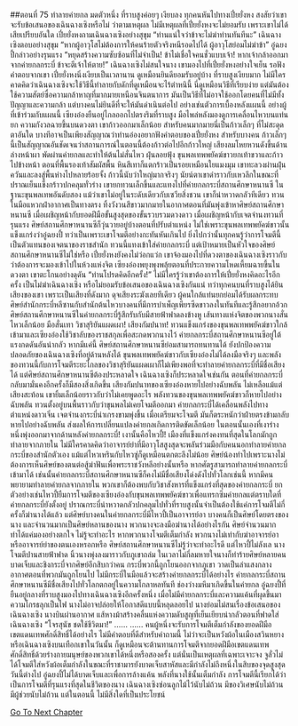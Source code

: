 ##ตอนที่ 75 ทำลายค่ายกล มดตัวหนึ่ง
ที่ราบสูงค่อยๆ เงียบลง ทุกคนหันไปทางเปี๋ยยั่งหง สงสัยว่าเขาจะรับข้อเสนอของเฉินฉางเซิงหรือไม่
ว่าตามเหตุผล ไม่มีเหตุผลที่เปี๋ยยั่งหงจะไม่ยอมรับ เพราะเขาไม่ได้เสียเปรียบอันใด
เปี๋ยยั่งหงถามเฉินฉางเซิงอย่างสุขุม “ท่านแน่ใจว่าข้าจะไม่ฆ่าท่านทันทีนะ”
เฉินฉางเซิงตอบอย่างสุขุม “หากผู้อาวุโสไม่ต้องการให้คนร้ายตัวจริงหนีรอดไปได้ ผู้อาวุโสย่อมไม่ฆ่าข้า”
อู๋ฉยงปี้กล่าวอย่างรุนแรง “หยุดสร้างความซับซ้อนที่ไม่จำเป็น! ข้าไม่เชื่อใจคนชั่วแบบเจ้า! หากเจ้ากล้าออกมาจากค่ายกลกระบี่ ข้าจะตีเจ้าให้ตาย!”
เฉินฉางเซิงไม่สนใจนาง เขามองไปที่เปี๋ยยั่งหงอย่างใจเย็น รอฟังคำตอบจากเขา
เปี๋ยยั่งหงนิ่งเงียบเป็นเวลานาน ดูเหมือนยินดียอมรับอยู่บ้าง
ที่ราบสูงเงียบมาก ไม่มีใครคาดคิดว่าเฉินฉางเซิงจะใช้วิธีนี้ทำลายกับดักที่ดูเหมือนจะไร้ตำหนินี้
นี่ดูเหมือนวิธีที่เรียบง่าย แต่มันต้องใช้ความสัตย์ซื่อความกล้าหาญที่มากมายเหนือนจินตนาการ มันเป็นวิธีที่ไม่อาจใช้ออกโดยคนที่ไม่มีทั้งปัญญาและความกล้า
แต่บางคนไม่ยินดีที่จะให้มันดำเนินต่อไป
อย่างเช่นตัวการเบื้องหลังแผนนี้ อย่างผู้ที่เข้าร่วมกับแผนนี้
เซียงอ๋องยืนอยู่ไกลออกไปตรงริมที่ราบสูง มือไพล่หลังมองดูการเคลื่อนไหวบนแท่นยก ความกังวลฉายขึ้นบนดวงตา เขาก้าวออกมาเล็กน้อย
สำหรับคนมากมายนี่เป็นก้าวเล็กๆ ที่ไม่สะดุดตาอันใด บางทีอาจเป็นเพียงสัญญาณว่าท่านอ๋องอยากฟังคำตอบของเปี๋ยยั่งหง
สำหรับบางคน ก้าวเล็กๆ นี้เป็นสัญญาณอันชัดเจนว่าสถานการณ์ในตอนนี้ต้องก้าวต่อไปอีกก้าวใหญ่
เสียงลมโหยหวนดังขึ้นด้านล่างหน้าผา พัดผ่านค่ายกลและทำให้ต้นไม่สั่นไหว ฝุ่นลอยฟุ้ง
ขุนพลเทพพยัคฆ์ขาวยกเท้าขวาและก้าวไปข้างหน้า ตอนที่พื้นรองเท้าสัมผัสพื้น หินสีเทาก็แตกร้าวเป็นรอยเหมือนใยแมงมุม
เขาทะลวงผ่านฝุ่นควันและลงสู่พื้นห่างไปหลายร้อยจั้ง
ก้าวนี้นับว่าใหญ่มากจริงๆ
นัยน์ตาเขาดำราวกับเหวลึกในขณะที่ปราณเย็นแข็งกร้าวปกคลุมทั่วร่าง เขายกทวนเล็กขึ้นและแทงไปที่ค่ายกลกระบี่สถานศึกษาหนานซี
ในฐานะขุนพลเทพอันดับสอง แม้ว่าเขาไม่อยู่ในระดับเดียวกับเซวียสิ่งชวน เขาก็น่าหวาดกลัวทีเดียว
ทวนในมือแหวกฝ่าอากาศเป็นทางตรง ทิ้งวังวนสีขาวมากมายในอากาศตอนที่มันพุ่งเข้าหาศิษย์สถานศึกษาหนานซี
เมื่อเผชิญหน้ากับยอดฝีมือขั้นสูงสุดของขั้นรวบรวมดวงดาว เมื่อเผชิญหน้ากับเจตจำนงทวนที่รุนแรง ศิษย์สถานศึกษาหนานซีก็วุ่นวายอยู่บ้างตอนที่ปรับตำแหน่ง
ไม่ใช่เพราะขุนพลเทพพยัคฆ์ขาวนั้นแข็งแกร่งว่าอู๋ฉยงปี้ ทว่าเป็นเพราะเขาโจมตีอย่างกะทันหันเกินไป ยิ่งไปกว่านั้นทุกคนรู้ว่าการโจมตีนี้เป็นตัวแทนของเจตนาของราชสำนัก ทวนนี้แทงเข้าใส่ค่ายกลกระบี่ แต่เป้าหมายเป็นหัวใจของศิษย์สถานศึกษาหนานซีไม่ใช่หรือ
เปี๋ยยั่งหงยังคงไม่ว่อกแว่ก เขาจ้องมองไปที่ดวงตาของเฉินฉางเซิงราวกับว่าต้องการจะมองเข้าไปในห้วงแห่งจิต
เซียงอ๋องพยุงพุงพลุ้ยตอนที่ประกายความโหดเหี้ยมฉายขึ้นในดวงตา เขาตะโกนอย่างดุดัน “ท่านโปรดคิดอีกครั้ง!”
ไม่มีใครรู้ว่าเขาต้องการให้เปี๋ยยั่งหงคิดอะไรอีกครั้ง เป็นไม่ฆ่าเฉินฉางเซิง หรือไม่ยอมรับข้อเสนอของเฉินฉางเซิงกันแน่
ทว่าทุกคนบนที่ราบสูงได้ยินเสียงของเขา เพราะเป็นเสียงที่ดังมาก ดุจเสียงระฆังเลยทีเดียว
ผู้คนใกล้แท่นยกย่อมได้รับผลกระทบ ศิษย์สำนักกระบี่หลีซานกับสำนักต้นไหวบางคนที่มีการบำเพ็ญเพียรซีดขาวลงในทันทีและรู้สึกอยากอ้วก ศิษย์สถานศึกษาหนานซีในค่ายกลกระบี่รู้สึกรับกับมีสายฟ้าฟาดลงข้างหู เส้นทางแห่งจิตของพวกนางสั่นไหวเล็กน้อย มือสั่นเทา
วิชาสุริยันแผดเผา! เสียงกัมปนาท!
ทวนแข็งแกร่งของขุนพลเทพพยัคฆ์ขาวใกล้เข้ามาและเซียงอ๋องใช้วิชาลับของราชสกุลเพื่อสะกดพวกนางไว้ ค่ายกลกระบี่สถานศึกษาหนานซีอยู่ใต้แรงกดดันอันน่ากลัว
หากมีแค่นี้ ศิษย์สถานศึกษาหนานซีย่อมสามารถทนทานได้ ยังปกป้องความปลอดภัยของเฉินฉางเซิงที่อยู่ด้านหลังได้ ขุนพลเทพพยัคฆ์ขาวกับเซียงอ๋องไม่ได้ลงมือจริงๆ และพลังของทวนนี้กับการโจมตีระยะไกลของวิชาสุริยันแผดเผาก็ไม่เพียงพอที่จะทำลายค่ายกลกระบี่ที่มีชื่อเสียงได้
แต่ศิษย์สถานศึกษาหนานซีต้องประหลาดใจ เฉินฉางเซิงก็ประหลาดใจเช่นกัน ตอนที่ค่ายกลกระบี่กลับมามั่นคงอีกครั้งก็มีสองสิ่งเกิดขึ้น
เสียงกัมปนาทของเซียงอ๋องหายไปอย่างฉับพลัน ไม่เหลือแม้แต่เสียงสะท้อน เขายิ้มเล็กน้อยราวกับว่าไม่เคยพูดอะไร
พลังทวนของขุนพลเทพพยัคฆ์ขาวก็หายไปอย่างฉับพลัน ทวนตั้งอยู่บนพื้นราวกับว่าขุนพลไม่เคยโจมตีออกมา
ค่ายกลกระบี่ได้เคลื่อนพลังไปทางตำแหน่งดาวเจิ่น เจตจำนงกระบี่น่าเกรงขามพุ่งขึ้น เมื่อเตรียมจะโจมตี มันก็ตระหนักว่าฝ่ายตรงข้ามกลับหายไปอย่างฉับพลัน ส่งผลให้การเปลี่ยนแปลงค่ายกลเกิดการติดขัดเล็กน้อย
ในตอนนั้นเองที่เงาร่างหนึ่งพุ่งออกมาจากด้านหลังค่ายกลกระบี่!
เงานั้นคือไหวปี้!
เมืองที่แข็งแกร่งคงทนที่สุดในโลกมักถูกทำลายจากภายใน
ไม่มีใครคาดคิดว่าอาจารย์ย่าที่มีอาวุโสสูงสุดจะพลันร่วมมือกับคนนอกทำลายค่ายกลกระบี่ของสำนักตัวเอง
แม้แต่ไหวเหรินกับไหวซู่ก็ดูเหมือนตกตะลึงไม่น้อย ศิษย์น้องทำไปเพราะนางไม่ต้องการเห็นศิษย์ของตนต่อสู้ฆ่าฟันเพื่อพระราชวังหลีอย่างนั้นหรือ
หากศัตรูสามารถทำลายค่ายกลกระบี่เข้ามาได้ เช่นนั้นค่ายกลกระบี่สถานศึกษาหนานซีก็คงไม่มีชื่อเสียงโด่งดังไปทั่วโลกเช่นนี้
หากมีคนพยายามทำลายค่ายกลจากภายใน พวกเขาก็ต้องพบกับวิชาสังหารที่แข็งแกร่งที่สุดของค่ายกลกระบี่ ยกตัวอย่างเช่นไหวปี้ยืมการโจมตีของเซียงอ๋องกับขุนพลเทพพยัคฆ์ขาวเพื่อแทรกซึมค่ายกลแต่ตราบใดที่ค่ายกลกระบี่ยังตั้งอยู่ ปราณกระบี่น่าหวาดกลัวปกคลุมไปทั่วที่ราบสูงนั้นจำเป็นต้องใช้แค่การโจมตีไม่กี่ครั้งก็ฆ่านางได้แล้ว
แต่ศิษย์บางคนในค่ายกลกระบี่มีไหวปี้เป็นอาจารย์อา บางคนก็เป็นศิษย์โดยตรงของนาง และจำนวนมากเป็นศิษย์หลานของนาง พวกนางจะลงมือฆ่านางได้อย่างไรกัน ศิษย์จำนวนมากทำได้แค่มองอย่างตกใจ ไม่รู้จะทำอะไร หากพวกนางโจมตีเต็มกำลัง พวกนางไม่เท่ากับฆ่าอาจารย์อาหรืออาจารย์ย่าของตนเองหรอกหรือ
ศิษย์สถานศึกษาหนานซีไม่รู้ว่าจะทำอะไรดี แต่ไหวปี้ไม่ลังเล นางโจมตีปานสายฟ้าฟาด นิ้วนางพุ่งลงมาราวกับภูเขาถล่ม ในเวลาไม่กี่ลมหายใจนางก็ทำร้ายศิษย์หลายคนบาดเจ็บและชิงกระบี่จากศิษย์อีกสิบกว่าคน กระบี่พวกนี้ถูกโยนออกจากภูเขา วาดเป็นลำแสงกลางอากาศตอนที่พวกมันถูกโยนไป
ไม่มีกระบี่ในมือแล้วจะสร้างค่ายกลกระบี่ได้อย่างไร
ค่ายกลกระบี่สถานศึกษาหนานซีมีชื่อเสียงไปทั่วโลกตกอยู่ในความโกลาหลทันที ช่องว่างมหึมาเกิดขึ้นในค่ายกล
อู๋ฉยงปี้ที่ยืนอยู่กลางที่ราบสูงมองไปทางเฉินฉางเซิงอีกครั้งหนึ่ง เมื่อไม่มีค่ายกลกระบี่และความแค้นที่ผุดขึ้นมา ความโกรธลุกเป็นไฟ นางไม่อาจปล่อยให้โอกาสดีแบบนี้หลุดลอยไป นางย่อมไม่สนเรื่องข้อเสนอของเฉินฉางเซิง นางบินผ่านอากาศ แส้หางม้าสร้างคลื่นแห่งความดับสูญที่เย็นเยียบน่ากลัวตอนที่ฟาดใส่เฉินฉางเซิง
“โจรสุนัข ชดใช้ชีวิตมา!”
……
……
คนผู้หนึ่งจะรับการโจมตีเต็มกำลังของยอดฝีมือเขตแดนเทพศักดิ์สิทธิ์ได้อย่างไร
ไม่มีคำตอบที่ดีสำหรับคำถามนี้
ไม่ว่าจะเป็นหวังผ้อในเมืองสวินหยางหรือเฉินฉางเซิงบนเทือกเขาในวันนั้น ก็ดูเหมือนจะต้านทานการโจมตีจากยอดฝีมือเขตแดนเทพศักดิ์สิทธิ์ด้วยร่างกายมนุษย์ของพวกเขาได้หนึ่งหรือสองครั้ง แต่นั่นเป็นเหตุผลที่เฉพาะเจาะจง จูลั่วไม่ได้โจมตีใส่หวังผ้อเต็มกำลังในขณะที่ราชามารยังบาดเจ็บสาหัสและมีกำลังไม่ถึงหนึ่งในสิบของจุดสูงสุด
วันนี้ต่างไป อู๋ฉยงปี้ไม่ได้บาดเจ็บและเพื่อการล้างแค้น พลังที่นางใช้นั้นเต็มกำลัง การโจมตีนี้เรียกได้ว่าเป็นการโจมตีที่รุนแรงที่สุดในชีวิตของนาง
เฉินฉางเซิงซ่อนลูกไม้ไว้นับไม่ถ้วน มีของวิเศษนับไม่ถ้วน มีผู้ช่วยนับไม่ถ้วน
แต่ในตอนนี้ ไม่มีสิ่งใดที่เป็นประโยชน์


[Go To Next Chapter]( ./902.md)